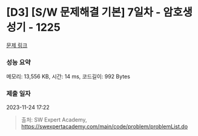 # [D3] [S/W 문제해결 기본] 7일차 - 암호생성기 - 1225 

[문제 링크](https://swexpertacademy.com/main/code/problem/problemDetail.do?contestProbId=AV14uWl6AF0CFAYD) 

### 성능 요약

메모리: 13,556 KB, 시간: 14 ms, 코드길이: 992 Bytes

### 제출 일자

2023-11-24 17:22



> 출처: SW Expert Academy, https://swexpertacademy.com/main/code/problem/problemList.do
